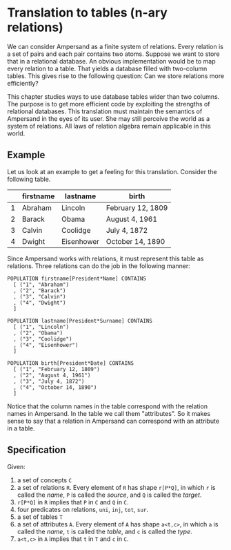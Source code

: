 # Translation to tables (n-ary relations)
We can consider Ampersand as a finite system of relations. Every relation is a set of pairs and each pair contains two atoms. Suppose we want to store that in a relational database. An obvious implementation would be to map every relation to a table. That yields a database filled with two-column tables. This gives rise to the following question: Can we store relations more efficiently?

This chapter studies ways to use database tables wider than two columns. The purpose is to get more efficient code by exploiting the strengths of relational databases. This translation must maintain the semantics of Ampersand in the eyes of its user. She may still perceive the world as a system of relations. All laws of relation algebra remain applicable in this world.

## Example
Let us look at an example to get a feeling for this translation. Consider the following table.

|  | firstname | lastname | birth |
| -- | -- | -- | -- |
| 1 | Abraham | Lincoln | February 12, 1809 |
| 2 | Barack | Obama | August 4, 1961 |
| 3 | Calvin | Coolidge | July 4, 1872 |
| 4 | Dwight | Eisenhower | October 14, 1890 |

Since Ampersand works with relations, it must represent this table as relations. Three relations can do the job in the following manner:

    POPULATION firstname[President*Name] CONTAINS
      [ ("1", "Abraham")
      , ("2", "Barack")
      , ("3", "Calvin")
      , ("4", "Dwight")
      ]

    POPULATION lastname[President*Surname] CONTAINS
      [ ("1", "Lincoln")
      , ("2", "Obama")
      , ("3", "Coolidge")
      , ("4", "Eisenhower")
      ]

    POPULATION birth[President*Date] CONTAINS
      [ ("1", "February 12, 1809")
      , ("2", "August 4, 1961")
      , ("3", "July 4, 1872")
      , ("4", "October 14, 1890")
      ]

Notice that the column names in the table correspond with the relation names in Ampersand. In the table we call them "attributes". So it makes sense to say that a relation in Ampersand can correspond with an attribute in a table.

## Specification
Given:
1. a set of concepts `C`
2. a set of relations `R`. Every element of `R` has shape `r[P*Q]`, in which `r` is called the *name*, `P` is called the *source*, and `Q` is called the *target*.
3. `r[P*Q]` in `R` implies that `P` in `C` and `Q` in `C`.
4. four predicates on relations, `uni`, `inj`, `tot`, `sur`.
5. a set of tables `T`
6. a set of attributes `A`. Every element of `A` has shape `a<t,c>`, in which `a` is called the *name*, `t` is called the *table*, and `c` is called the *type*.
7. `a<t,c>` in `A` implies that `t` in `T` and `c` in `C`.
